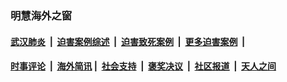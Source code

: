 
### 明慧海外之窗

####  [武汉肺炎](indexes/365.md?t=07042000) &nbsp;|&nbsp;  [迫害案例综述](indexes/328.md?t=07042000) &nbsp;|&nbsp; [迫害致死案例](indexes/277.md?t=07042000)  &nbsp;|&nbsp; [更多迫害案例](indexes/81.md?t=07042000)  &nbsp;|&nbsp; 
####  [时事评论](indexes/19.md?t=07042000) &nbsp;|&nbsp; [海外简讯](indexes/245.md?t=07042000)&nbsp;|&nbsp;  [社会支持](indexes/140.md?t=07042000) &nbsp;|&nbsp; [褒奖决议](indexes/282.md?t=07042000) &nbsp;|&nbsp; [社区报道](indexes/91.md?t=07042000)  &nbsp;|&nbsp; [天人之间](indexes/78.md?t=07042000) 

